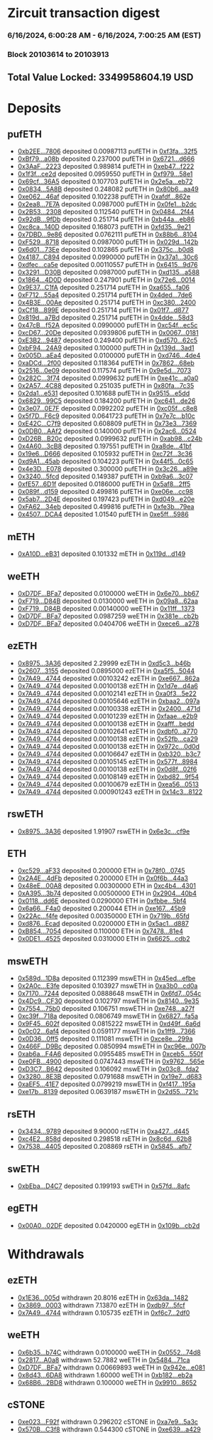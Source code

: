 # Zircuit transaction digest
### 6/16/2024, 6:00:28 AM - 6/16/2024, 7:00:25 AM (EST)
### Block 20103614 to 20103913

## Total Value Locked: 3349958604.19 USD

# Deposits
## pufETH
- [0xb2EE...7806](https://etherscan.io/address/0xb2EE8cf8B978d669982dD41cD54881e1a3817806) deposited 0.00987113 pufETH in [0xf3fa...32f5](https://etherscan.io/tx/0xb2EE8cf8B978d669982dD41cD54881e1a3817806)
- [0xBf79...a08b](https://etherscan.io/address/0xBf79Cb4d02e48F92080c1F4Ff939A6F118DAa08b) deposited 0.237000 pufETH in [0x6721...d666](https://etherscan.io/tx/0xBf79Cb4d02e48F92080c1F4Ff939A6F118DAa08b)
- [0x3AaF...2223](https://etherscan.io/address/0x3AaF934c91eEDa404609053B4AC090bc874b2223) deposited 0.989814 pufETH in [0xeb47...f222](https://etherscan.io/tx/0x3AaF934c91eEDa404609053B4AC090bc874b2223)
- [0x1f3f...ce2d](https://etherscan.io/address/0x1f3fFAfc627F1fe61312C97011896cC9307Dce2d) deposited 0.0959550 pufETH in [0xf979...58e1](https://etherscan.io/tx/0x1f3fFAfc627F1fe61312C97011896cC9307Dce2d)
- [0x69cf...36A5](https://etherscan.io/address/0x69cfE6eb3f1861d94A242eDfF2a1a6620be436A5) deposited 0.107703 pufETH in [0x2e5a...eb72](https://etherscan.io/tx/0x69cfE6eb3f1861d94A242eDfF2a1a6620be436A5)
- [0x0834...5A8B](https://etherscan.io/address/0x08341D94AFCa9151FDD6965d89056A35f7105A8B) deposited 0.248082 pufETH in [0x80b6...aa49](https://etherscan.io/tx/0x08341D94AFCa9151FDD6965d89056A35f7105A8B)
- [0xe062...46af](https://etherscan.io/address/0xe0622685A4c5641F863cd5b13042Ad3101a346af) deposited 0.102238 pufETH in [0xafdf...862e](https://etherscan.io/tx/0xe0622685A4c5641F863cd5b13042Ad3101a346af)
- [0x2ea8...7E7A](https://etherscan.io/address/0x2ea87A05A1a56Dd3E14d7e216A3dAdc8315c7E7A) deposited 0.0987000 pufETH in [0x0fe1...b2dc](https://etherscan.io/tx/0x2ea87A05A1a56Dd3E14d7e216A3dAdc8315c7E7A)
- [0x2B53...2308](https://etherscan.io/address/0x2B53f8Dc2eBDaF211B0344D3dD9EBa0414232308) deposited 0.112540 pufETH in [0x0484...2f44](https://etherscan.io/tx/0x2B53f8Dc2eBDaF211B0344D3dD9EBa0414232308)
- [0x92dB...9fDb](https://etherscan.io/address/0x92dBb223f689a337B454362bAa425f199Ab29fDb) deposited 0.251714 pufETH in [0xb44a...eb86](https://etherscan.io/tx/0x92dBb223f689a337B454362bAa425f199Ab29fDb)
- [0xc8ca...140D](https://etherscan.io/address/0xc8ca03126e223d3f1A594CC4852aEcF08585140D) deposited 0.168073 pufETH in [0xfd35...9e21](https://etherscan.io/tx/0xc8ca03126e223d3f1A594CC4852aEcF08585140D)
- [0x7DBD...9e86](https://etherscan.io/address/0x7DBD50d94550FDa26b8e7E51494149B4a54c9e86) deposited 0.0762111 pufETH in [0x88b6...8104](https://etherscan.io/tx/0x7DBD50d94550FDa26b8e7E51494149B4a54c9e86)
- [0xF529...8718](https://etherscan.io/address/0xF529B40C41221093803b72608B321ae015928718) deposited 0.0987000 pufETH in [0x029d...142b](https://etherscan.io/tx/0xF529B40C41221093803b72608B321ae015928718)
- [0x6d01...73Ee](https://etherscan.io/address/0x6d010EC359Da29eE6e5D72ECEcB8B3630fd573Ee) deposited 0.102865 pufETH in [0x375c...b0d8](https://etherscan.io/tx/0x6d010EC359Da29eE6e5D72ECEcB8B3630fd573Ee)
- [0x4187...C894](https://etherscan.io/address/0x4187E473712C491385E4e91687B53Bd6F426C894) deposited 0.0990000 pufETH in [0x37a1...30c6](https://etherscan.io/tx/0x4187E473712C491385E4e91687B53Bd6F426C894)
- [0xdfec...ca5e](https://etherscan.io/address/0xdfec77Fc6AF222CCeA1a1272a90C49D8b9Ddca5e) deposited 0.00110557 pufETH in [0x6415...9d76](https://etherscan.io/tx/0xdfec77Fc6AF222CCeA1a1272a90C49D8b9Ddca5e)
- [0x3291...D30B](https://etherscan.io/address/0x329111AE33795EBfE41c1CF4Ca36780Cb437D30B) deposited 0.0987000 pufETH in [0xd135...a588](https://etherscan.io/tx/0x329111AE33795EBfE41c1CF4Ca36780Cb437D30B)
- [0x1864...4D0D](https://etherscan.io/address/0x18640Ee4f9d7F2b8fb4aC381fe25fA2770314D0D) deposited 0.247901 pufETH in [0x72e6...0014](https://etherscan.io/tx/0x18640Ee4f9d7F2b8fb4aC381fe25fA2770314D0D)
- [0x9E37...C1fA](https://etherscan.io/address/0x9E37F6BF69Ac3A828E64E896e8FBCa87d02EC1fA) deposited 0.251714 pufETH in [0xa655...fa06](https://etherscan.io/tx/0x9E37F6BF69Ac3A828E64E896e8FBCa87d02EC1fA)
- [0xF712...55a4](https://etherscan.io/address/0xF7122720065A214301e9286A5C70EFc4B8F355a4) deposited 0.251714 pufETH in [0x4ded...7de6](https://etherscan.io/tx/0xF7122720065A214301e9286A5C70EFc4B8F355a4)
- [0x4B3E...00Ae](https://etherscan.io/address/0x4B3E7Fea9D7C27bCFbfb3d3cdA1B2Cfe518b00Ae) deposited 0.251714 pufETH in [0xc380...2400](https://etherscan.io/tx/0x4B3E7Fea9D7C27bCFbfb3d3cdA1B2Cfe518b00Ae)
- [0xCf18...899E](https://etherscan.io/address/0xCf18e39fA26a0Fc5130Fe88acE287e818e76899E) deposited 0.251714 pufETH in [0x01f7...d877](https://etherscan.io/tx/0xCf18e39fA26a0Fc5130Fe88acE287e818e76899E)
- [0x819d...a7Bd](https://etherscan.io/address/0x819d25A544569482865A82Ce0CA02c680537a7Bd) deposited 0.251714 pufETH in [0x4dde...58d3](https://etherscan.io/tx/0x819d25A544569482865A82Ce0CA02c680537a7Bd)
- [0x47cB...f52A](https://etherscan.io/address/0x47cB4dA93C4554DE7182e04eBf283eD3C955f52A) deposited 0.0990000 pufETH in [0xc54f...ec5c](https://etherscan.io/tx/0x47cB4dA93C4554DE7182e04eBf283eD3C955f52A)
- [0xcD67...20De](https://etherscan.io/address/0xcD6708B6d2877FfBC8006Ea37098Fa99cBa820De) deposited 0.0939806 pufETH in [0x0067...0181](https://etherscan.io/tx/0xcD6708B6d2877FfBC8006Ea37098Fa99cBa820De)
- [0xE3B2...9487](https://etherscan.io/address/0xE3B2F7Ad2403909747488f1Af81445cbB5f79487) deposited 0.249400 pufETH in [0xd570...62c5](https://etherscan.io/tx/0xE3B2F7Ad2403909747488f1Af81445cbB5f79487)
- [0xbF94...24A9](https://etherscan.io/address/0xbF94446645f5792d726591CaC6cd96061a5624A9) deposited 0.100000 pufETH in [0x139d...3ad1](https://etherscan.io/tx/0xbF94446645f5792d726591CaC6cd96061a5624A9)
- [0x005D...aEa4](https://etherscan.io/address/0x005DDCF1abB141C047D48324d2920c71BE10aEa4) deposited 0.0100000 pufETH in [0xd746...4de4](https://etherscan.io/tx/0x005DDCF1abB141C047D48324d2920c71BE10aEa4)
- [0xaDCd...2f00](https://etherscan.io/address/0xaDCd0b3bF4d004160b44C7d36e4B010FD7692f00) deposited 0.118364 pufETH in [0x7862...68eb](https://etherscan.io/tx/0xaDCd0b3bF4d004160b44C7d36e4B010FD7692f00)
- [0x2516...0e09](https://etherscan.io/address/0x2516bb99e2A435C3c668CD327B00c516E5A50e09) deposited 0.117574 pufETH in [0x9e5d...7073](https://etherscan.io/tx/0x2516bb99e2A435C3c668CD327B00c516E5A50e09)
- [0x282C...3f74](https://etherscan.io/address/0x282Ca25935fC603E661633aaD494f1e2e7aD3f74) deposited 0.0999632 pufETH in [0xe41c...a0a0](https://etherscan.io/tx/0x282Ca25935fC603E661633aaD494f1e2e7aD3f74)
- [0x2A57...4C88](https://etherscan.io/address/0x2A572a8b31e9e2bC38f950Ba3Bdcb053C0AB4C88) deposited 0.251035 pufETH in [0x80fa...7c35](https://etherscan.io/tx/0x2A572a8b31e9e2bC38f950Ba3Bdcb053C0AB4C88)
- [0x2da1...e531](https://etherscan.io/address/0x2da13cE3dEd2Dc1cC9523c75F6564f04F706e531) deposited 0.101688 pufETH in [0x9515...e5dd](https://etherscan.io/tx/0x2da13cE3dEd2Dc1cC9523c75F6564f04F706e531)
- [0x6829...99C5](https://etherscan.io/address/0x68292357E9b0B35E08861CcDb53290BDB92999C5) deposited 0.184200 pufETH in [0xc641...de26](https://etherscan.io/tx/0x68292357E9b0B35E08861CcDb53290BDB92999C5)
- [0x3e07...0E7F](https://etherscan.io/address/0x3e072e52A006609781532Bd04B4e8c16EEF00E7F) deposited 0.0992202 pufETH in [0xc05f...c8e8](https://etherscan.io/tx/0x3e072e52A006609781532Bd04B4e8c16EEF00E7F)
- [0x5f7D...F6c9](https://etherscan.io/address/0x5f7D59E3A904ADE0C3d6D4f36D1636Eb380cF6c9) deposited 0.0641723 pufETH in [0x7e7c...b10c](https://etherscan.io/tx/0x5f7D59E3A904ADE0C3d6D4f36D1636Eb380cF6c9)
- [0xE42C...C7f9](https://etherscan.io/address/0xE42C8Fc640f22b1fBBb053fD13DFfD6083B5C7f9) deposited 0.608809 pufETH in [0x73e3...7369](https://etherscan.io/tx/0xE42C8Fc640f22b1fBBb053fD13DFfD6083B5C7f9)
- [0x0DB0...AAf2](https://etherscan.io/address/0x0DB07D199082F51e291cAD9124662323EfcbAAf2) deposited 0.140000 pufETH in [0x2ac6...0524](https://etherscan.io/tx/0x0DB07D199082F51e291cAD9124662323EfcbAAf2)
- [0xD26B...B20c](https://etherscan.io/address/0xD26B69850e06d94Fb1C9F8685DC8457F4CfEB20c) deposited 0.0999632 pufETH in [0xab98...c24b](https://etherscan.io/tx/0xD26B69850e06d94Fb1C9F8685DC8457F4CfEB20c)
- [0x4A60...3cB8](https://etherscan.io/address/0x4A6067ac1fBe195A0871881965965b7438fe3cB8) deposited 0.197551 pufETH in [0xa8de...41bf](https://etherscan.io/tx/0x4A6067ac1fBe195A0871881965965b7438fe3cB8)
- [0x19e6...D666](https://etherscan.io/address/0x19e6030a93eFb6777297a567684f131A7eD4D666) deposited 0.105932 pufETH in [0xc72f...3c36](https://etherscan.io/tx/0x19e6030a93eFb6777297a567684f131A7eD4D666)
- [0xd9A1...45ab](https://etherscan.io/address/0xd9A146bc41b5F2132A0C3Dccc01E085ac4d245ab) deposited 0.104223 pufETH in [0x44f5...0c65](https://etherscan.io/tx/0xd9A146bc41b5F2132A0C3Dccc01E085ac4d245ab)
- [0x4e3D...E078](https://etherscan.io/address/0x4e3D0F40D77D0daDBcf730F4BdaE487E9e0DE078) deposited 0.300000 pufETH in [0x3c26...a89e](https://etherscan.io/tx/0x4e3D0F40D77D0daDBcf730F4BdaE487E9e0DE078)
- [0x3240...5fcd](https://etherscan.io/address/0x324024c2BEECb607C1C70C76a963e9f27D345fcd) deposited 0.149387 pufETH in [0xb9a6...3c07](https://etherscan.io/tx/0x324024c2BEECb607C1C70C76a963e9f27D345fcd)
- [0xfE57...6D1f](https://etherscan.io/address/0xfE572EEdC7b05655f8A9b02eA5Ee553801eF6D1f) deposited 0.0186000 pufETH in [0x5af8...2ff5](https://etherscan.io/tx/0xfE572EEdC7b05655f8A9b02eA5Ee553801eF6D1f)
- [0x089f...d159](https://etherscan.io/address/0x089f1613525B75F6d3c5DE8e961E4af8ABcfd159) deposited 0.499816 pufETH in [0xe06e...cc98](https://etherscan.io/tx/0x089f1613525B75F6d3c5DE8e961E4af8ABcfd159)
- [0x5ab7...2D4E](https://etherscan.io/address/0x5ab75f5e8b00E54671EaB7F1A4F483FB52FC2D4E) deposited 0.197423 pufETH in [0xd049...e20e](https://etherscan.io/tx/0x5ab75f5e8b00E54671EaB7F1A4F483FB52FC2D4E)
- [0xFA62...34eb](https://etherscan.io/address/0xFA625DF2641463B88Ee04965943A7425Be5034eb) deposited 0.499816 pufETH in [0xfe3b...79ea](https://etherscan.io/tx/0xFA625DF2641463B88Ee04965943A7425Be5034eb)
- [0x4507...DCA4](https://etherscan.io/address/0x45071646691dAff6195BED6F0e057b63BE20DCA4) deposited 1.01540 pufETH in [0xe5ff...5986](https://etherscan.io/tx/0x45071646691dAff6195BED6F0e057b63BE20DCA4)
## mETH
- [0xA10D...eB31](https://etherscan.io/address/0xA10D64Dcf92270aCf2712a2D772bDb60e67beB31) deposited 0.101332 mETH in [0x119d...d149](https://etherscan.io/tx/0xA10D64Dcf92270aCf2712a2D772bDb60e67beB31)
## weETH
- [0xD7DF...BFa7](https://etherscan.io/address/0xD7DF7E085214743530afF339aFC420c7c720BFa7) deposited 0.0100000 weETH in [0x6e70...bb67](https://etherscan.io/tx/0xD7DF7E085214743530afF339aFC420c7c720BFa7)
- [0xF719...D84B](https://etherscan.io/address/0xF7199f0897eC0955006bEC37b39B58f25eFfD84B) deposited 0.0130000 weETH in [0x09a8...62aa](https://etherscan.io/tx/0xF7199f0897eC0955006bEC37b39B58f25eFfD84B)
- [0xF719...D84B](https://etherscan.io/address/0xF7199f0897eC0955006bEC37b39B58f25eFfD84B) deposited 0.00140000 weETH in [0x11ff...1373](https://etherscan.io/tx/0xF7199f0897eC0955006bEC37b39B58f25eFfD84B)
- [0xD7DF...BFa7](https://etherscan.io/address/0xD7DF7E085214743530afF339aFC420c7c720BFa7) deposited 0.0987259 weETH in [0x381e...cb2b](https://etherscan.io/tx/0xD7DF7E085214743530afF339aFC420c7c720BFa7)
- [0xD7DF...BFa7](https://etherscan.io/address/0xD7DF7E085214743530afF339aFC420c7c720BFa7) deposited 0.0404706 weETH in [0xece6...a278](https://etherscan.io/tx/0xD7DF7E085214743530afF339aFC420c7c720BFa7)
## ezETH
- [0x8975...3A36](https://etherscan.io/address/0x897513A25035F0327B291a2c2FbD031da9243A36) deposited 2.29999 ezETH in [0xd5c3...b46b](https://etherscan.io/tx/0x897513A25035F0327B291a2c2FbD031da9243A36)
- [0x2607...3155](https://etherscan.io/address/0x2607331c0384fCA86f2100De553cdd9281ae3155) deposited 0.0895000 ezETH in [0xa5f5...5044](https://etherscan.io/tx/0x2607331c0384fCA86f2100De553cdd9281ae3155)
- [0x7A49...4744](https://etherscan.io/address/0x7A493Be5c2ce014cD049Bf178a1ac0Db1B434744) deposited 0.00103242 ezETH in [0xe667...862a](https://etherscan.io/tx/0x7A493Be5c2ce014cD049Bf178a1ac0Db1B434744)
- [0x7A49...4744](https://etherscan.io/address/0x7A493Be5c2ce014cD049Bf178a1ac0Db1B434744) deposited 0.00100138 ezETH in [0x1d7e...d4a6](https://etherscan.io/tx/0x7A493Be5c2ce014cD049Bf178a1ac0Db1B434744)
- [0x7A49...4744](https://etherscan.io/address/0x7A493Be5c2ce014cD049Bf178a1ac0Db1B434744) deposited 0.00102141 ezETH in [0xa0f3...5e22](https://etherscan.io/tx/0x7A493Be5c2ce014cD049Bf178a1ac0Db1B434744)
- [0x7A49...4744](https://etherscan.io/address/0x7A493Be5c2ce014cD049Bf178a1ac0Db1B434744) deposited 0.00105646 ezETH in [0xbaa2...097a](https://etherscan.io/tx/0x7A493Be5c2ce014cD049Bf178a1ac0Db1B434744)
- [0x7A49...4744](https://etherscan.io/address/0x7A493Be5c2ce014cD049Bf178a1ac0Db1B434744) deposited 0.00100338 ezETH in [0x2400...471d](https://etherscan.io/tx/0x7A493Be5c2ce014cD049Bf178a1ac0Db1B434744)
- [0x7A49...4744](https://etherscan.io/address/0x7A493Be5c2ce014cD049Bf178a1ac0Db1B434744) deposited 0.00101239 ezETH in [0xfaae...e2b9](https://etherscan.io/tx/0x7A493Be5c2ce014cD049Bf178a1ac0Db1B434744)
- [0x7A49...4744](https://etherscan.io/address/0x7A493Be5c2ce014cD049Bf178a1ac0Db1B434744) deposited 0.00100138 ezETH in [0xafff...bedd](https://etherscan.io/tx/0x7A493Be5c2ce014cD049Bf178a1ac0Db1B434744)
- [0x7A49...4744](https://etherscan.io/address/0x7A493Be5c2ce014cD049Bf178a1ac0Db1B434744) deposited 0.00102641 ezETH in [0xdbf0...a770](https://etherscan.io/tx/0x7A493Be5c2ce014cD049Bf178a1ac0Db1B434744)
- [0x7A49...4744](https://etherscan.io/address/0x7A493Be5c2ce014cD049Bf178a1ac0Db1B434744) deposited 0.00100138 ezETH in [0x52fb...ca29](https://etherscan.io/tx/0x7A493Be5c2ce014cD049Bf178a1ac0Db1B434744)
- [0x7A49...4744](https://etherscan.io/address/0x7A493Be5c2ce014cD049Bf178a1ac0Db1B434744) deposited 0.00100138 ezETH in [0x972c...0d0d](https://etherscan.io/tx/0x7A493Be5c2ce014cD049Bf178a1ac0Db1B434744)
- [0x7A49...4744](https://etherscan.io/address/0x7A493Be5c2ce014cD049Bf178a1ac0Db1B434744) deposited 0.00106647 ezETH in [0xb320...b3c7](https://etherscan.io/tx/0x7A493Be5c2ce014cD049Bf178a1ac0Db1B434744)
- [0x7A49...4744](https://etherscan.io/address/0x7A493Be5c2ce014cD049Bf178a1ac0Db1B434744) deposited 0.00105145 ezETH in [0x577f...8984](https://etherscan.io/tx/0x7A493Be5c2ce014cD049Bf178a1ac0Db1B434744)
- [0x7A49...4744](https://etherscan.io/address/0x7A493Be5c2ce014cD049Bf178a1ac0Db1B434744) deposited 0.00100138 ezETH in [0x0d8f...02f6](https://etherscan.io/tx/0x7A493Be5c2ce014cD049Bf178a1ac0Db1B434744)
- [0x7A49...4744](https://etherscan.io/address/0x7A493Be5c2ce014cD049Bf178a1ac0Db1B434744) deposited 0.00108149 ezETH in [0xbd82...9f54](https://etherscan.io/tx/0x7A493Be5c2ce014cD049Bf178a1ac0Db1B434744)
- [0x7A49...4744](https://etherscan.io/address/0x7A493Be5c2ce014cD049Bf178a1ac0Db1B434744) deposited 0.00100679 ezETH in [0xea56...0513](https://etherscan.io/tx/0x7A493Be5c2ce014cD049Bf178a1ac0Db1B434744)
- [0x7A49...4744](https://etherscan.io/address/0x7A493Be5c2ce014cD049Bf178a1ac0Db1B434744) deposited 0.000901243 ezETH in [0x14c3...8122](https://etherscan.io/tx/0x7A493Be5c2ce014cD049Bf178a1ac0Db1B434744)
## rswETH
- [0x8975...3A36](https://etherscan.io/address/0x897513A25035F0327B291a2c2FbD031da9243A36) deposited 1.91907 rswETH in [0x6e3c...cf9e](https://etherscan.io/tx/0x897513A25035F0327B291a2c2FbD031da9243A36)
## ETH
- [0xc529...aF33](https://etherscan.io/address/0xc52930C66D9CF8A3A3cF26922F6CBd15953EaF33) deposited 0.200000 ETH in [0x78f0...0745](https://etherscan.io/tx/0xc52930C66D9CF8A3A3cF26922F6CBd15953EaF33)
- [0x2A4E...4dFb](https://etherscan.io/address/0x2A4E76d24e51F8D25F4De6313F767F2dF8b24dFb) deposited 0.200000 ETH in [0x0f6b...44a3](https://etherscan.io/tx/0x2A4E76d24e51F8D25F4De6313F767F2dF8b24dFb)
- [0x48eE...00A8](https://etherscan.io/address/0x48eE00A8b3D459f5c8e6D8E5f12c53e8742400A8) deposited 0.00300000 ETH in [0xc4b4...4301](https://etherscan.io/tx/0x48eE00A8b3D459f5c8e6D8E5f12c53e8742400A8)
- [0xA395...3b74](https://etherscan.io/address/0xA3953EE8fbE969175c8546946A4235a98D263b74) deposited 0.00500000 ETH in [0x2904...40b4](https://etherscan.io/tx/0xA3953EE8fbE969175c8546946A4235a98D263b74)
- [0x0118...dd6E](https://etherscan.io/address/0x0118aABD8Ff438FE7607341cE5a5F1443A03dd6E) deposited 0.0290000 ETH in [0xfbbe...5bf4](https://etherscan.io/tx/0x0118aABD8Ff438FE7607341cE5a5F1443A03dd6E)
- [0x6a66...F4a0](https://etherscan.io/address/0x6a66ec1423048E11344EC1A9e2A19357DE05F4a0) deposited 0.200044 ETH in [0xe167...45b9](https://etherscan.io/tx/0x6a66ec1423048E11344EC1A9e2A19357DE05F4a0)
- [0x22Ac...f4fe](https://etherscan.io/address/0x22AcEeE1aE8948a1E140E47b7eb4ab69E8a2f4fe) deposited 0.00350000 ETH in [0x719b...65fd](https://etherscan.io/tx/0x22AcEeE1aE8948a1E140E47b7eb4ab69E8a2f4fe)
- [0xd876...Ecad](https://etherscan.io/address/0xd87630778D564E2ebD3B3551B026dB1fa29CEcad) deposited 0.0200000 ETH in [0x5ac1...d887](https://etherscan.io/tx/0xd87630778D564E2ebD3B3551B026dB1fa29CEcad)
- [0xB854...7054](https://etherscan.io/address/0xB8549ab9fdC1C2abF10eb22Ab29aaF1a56997054) deposited 0.110000 ETH in [0x7478...81e4](https://etherscan.io/tx/0xB8549ab9fdC1C2abF10eb22Ab29aaF1a56997054)
- [0x0DE1...4525](https://etherscan.io/address/0x0DE18300cd6cea01eE2f6F6AEFd46fd5a7884525) deposited 0.0310000 ETH in [0x6625...cdb2](https://etherscan.io/tx/0x0DE18300cd6cea01eE2f6F6AEFd46fd5a7884525)
## mswETH
- [0x589d...1D8a](https://etherscan.io/address/0x589d06B9200eBb3Ca38159647DAFF04564D31D8a) deposited 0.112399 mswETH in [0x45ed...efbe](https://etherscan.io/tx/0x589d06B9200eBb3Ca38159647DAFF04564D31D8a)
- [0x2A0c...E3fe](https://etherscan.io/address/0x2A0cE32ca1c95B59Ca8d7580c78EF4718f8dE3fe) deposited 0.103927 mswETH in [0xa3b0...cd0a](https://etherscan.io/tx/0x2A0cE32ca1c95B59Ca8d7580c78EF4718f8dE3fe)
- [0x7170...7244](https://etherscan.io/address/0x7170efF0eb0A6508E5973c3f32baD994138c7244) deposited 0.0888648 mswETH in [0x6fd7...054c](https://etherscan.io/tx/0x7170efF0eb0A6508E5973c3f32baD994138c7244)
- [0x4Dc9...CF30](https://etherscan.io/address/0x4Dc90611caB5eE9fC4d504764E5B9Be45b9cCF30) deposited 0.102797 mswETH in [0x8140...9e35](https://etherscan.io/tx/0x4Dc90611caB5eE9fC4d504764E5B9Be45b9cCF30)
- [0x7554...75b0](https://etherscan.io/address/0x7554A0290399783C2cdf340Fe17ff956C3f775b0) deposited 0.106751 mswETH in [0xe748...a27f](https://etherscan.io/tx/0x7554A0290399783C2cdf340Fe17ff956C3f775b0)
- [0xc39f...718a](https://etherscan.io/address/0xc39fe3C89178B7bB07d7B69F2fB41Aedb7E9718a) deposited 0.0806749 mswETH in [0x6827...fa5a](https://etherscan.io/tx/0xc39fe3C89178B7bB07d7B69F2fB41Aedb7E9718a)
- [0x9F45...602f](https://etherscan.io/address/0x9F45D1cCfdC89BD7027FCbf9e7E168bd0BD1602f) deposited 0.0815222 mswETH in [0xd49f...6a6d](https://etherscan.io/tx/0x9F45D1cCfdC89BD7027FCbf9e7E168bd0BD1602f)
- [0x0c02...6af4](https://etherscan.io/address/0x0c02FE99A6bBF8c4b2EE91cA393AB173D6716af4) deposited 0.0591177 mswETH in [0x1ff9...7366](https://etherscan.io/tx/0x0c02FE99A6bBF8c4b2EE91cA393AB173D6716af4)
- [0x0D36...0ff5](https://etherscan.io/address/0x0D36814659B95A300B13135169D145E963110ff5) deposited 0.111081 mswETH in [0xce8e...299a](https://etherscan.io/tx/0x0D36814659B95A300B13135169D145E963110ff5)
- [0x466F...D9Bc](https://etherscan.io/address/0x466Ff217050947CaA87045ed6F76b81c569cD9Bc) deposited 0.0850994 mswETH in [0xc96e...007b](https://etherscan.io/tx/0x466Ff217050947CaA87045ed6F76b81c569cD9Bc)
- [0xab6a...F4A6](https://etherscan.io/address/0xab6ad9Cba8EEbA3886332ec22C6672d555A0F4A6) deposited 0.0955485 mswETH in [0xceb5...550f](https://etherscan.io/tx/0xab6ad9Cba8EEbA3886332ec22C6672d555A0F4A6)
- [0xe0FB...4900](https://etherscan.io/address/0xe0FBCbCf33276E1aBAF9e59a0Be1Cdd6d9504900) deposited 0.0747443 mswETH in [0x9762...565e](https://etherscan.io/tx/0xe0FBCbCf33276E1aBAF9e59a0Be1Cdd6d9504900)
- [0xD3C7...B642](https://etherscan.io/address/0xD3C7cD335a51F398184Bd6BDe721E19C41E2B642) deposited 0.106092 mswETH in [0x03c8...fda2](https://etherscan.io/tx/0xD3C7cD335a51F398184Bd6BDe721E19C41E2B642)
- [0x3280...8E3B](https://etherscan.io/address/0x328001AeAf301d7CF1846b5085cB369CB06D8E3B) deposited 0.0791688 mswETH in [0x19e7...d683](https://etherscan.io/tx/0x328001AeAf301d7CF1846b5085cB369CB06D8E3B)
- [0xaEF5...41E7](https://etherscan.io/address/0xaEF542388AfB43Fcd80194a91593f41482fE41E7) deposited 0.0799219 mswETH in [0xf417...195a](https://etherscan.io/tx/0xaEF542388AfB43Fcd80194a91593f41482fE41E7)
- [0xe17b...8139](https://etherscan.io/address/0xe17b57bF71fA355fdD1dAf78CF8c35DE8F548139) deposited 0.0639187 mswETH in [0x2d55...721c](https://etherscan.io/tx/0xe17b57bF71fA355fdD1dAf78CF8c35DE8F548139)
## rsETH
- [0x3434...9789](https://etherscan.io/address/0x34349c5569e7B846c3558961552D2202760A9789) deposited 9.90000 rsETH in [0xa427...d445](https://etherscan.io/tx/0x34349c5569e7B846c3558961552D2202760A9789)
- [0xc4E2...858d](https://etherscan.io/address/0xc4E2604b3ecd2FE097866361421541858b1c858d) deposited 0.298518 rsETH in [0x8c6d...62b8](https://etherscan.io/tx/0xc4E2604b3ecd2FE097866361421541858b1c858d)
- [0x7538...4405](https://etherscan.io/address/0x75388977389aC1d0f76E4c7cc50772997e944405) deposited 0.208869 rsETH in [0x5845...afb7](https://etherscan.io/tx/0x75388977389aC1d0f76E4c7cc50772997e944405)
## swETH
- [0xbEba...D4C7](https://etherscan.io/address/0xbEba58E3499Cd7b7A132F192c19a3f687DfDD4C7) deposited 0.199193 swETH in [0x57fd...8afc](https://etherscan.io/tx/0xbEba58E3499Cd7b7A132F192c19a3f687DfDD4C7)
## egETH
- [0x00A0...02DF](https://etherscan.io/address/0x00A024e1BBA459C97558f3AA85565B83852E02DF) deposited 0.0420000 egETH in [0x109b...cb2d](https://etherscan.io/tx/0x00A024e1BBA459C97558f3AA85565B83852E02DF)
# Withdrawals
## ezETH
- [0x1E36...005d](https://etherscan.io/address/0x1E36459Aa043AFc6e4Bd978Ba1e9EC46fB34005d) withdrawn 20.8016 ezETH in [0x63da...1482](https://etherscan.io/tx/0x1E36459Aa043AFc6e4Bd978Ba1e9EC46fB34005d)
- [0x3869...0003](https://etherscan.io/address/0x3869BD48cb71FC906633f366f6E3D324C70A0003) withdrawn 7.13870 ezETH in [0xdb97...5fcf](https://etherscan.io/tx/0x3869BD48cb71FC906633f366f6E3D324C70A0003)
- [0x7A49...4744](https://etherscan.io/address/0x7A493Be5c2ce014cD049Bf178a1ac0Db1B434744) withdrawn 0.105735 ezETH in [0xf6c7...2df0](https://etherscan.io/tx/0x7A493Be5c2ce014cD049Bf178a1ac0Db1B434744)
## weETH
- [0x6b35...b74C](https://etherscan.io/address/0x6b35366036EAba621Ca654e0b97ECf55CAC8b74C) withdrawn 0.0100000 weETH in [0x0552...74d8](https://etherscan.io/tx/0x6b35366036EAba621Ca654e0b97ECf55CAC8b74C)
- [0x2817...A0a8](https://etherscan.io/address/0x28177B138fdeC353c1DA1858798c52AC0bE0A0a8) withdrawn 52.7882 weETH in [0x5484...71ca](https://etherscan.io/tx/0x28177B138fdeC353c1DA1858798c52AC0bE0A0a8)
- [0xD7DF...BFa7](https://etherscan.io/address/0xD7DF7E085214743530afF339aFC420c7c720BFa7) withdrawn 0.00669893 weETH in [0x942e...e081](https://etherscan.io/tx/0xD7DF7E085214743530afF339aFC420c7c720BFa7)
- [0x8d43...6DA8](https://etherscan.io/address/0x8d43134ea52c1597B645Fd6283981f07008f6DA8) withdrawn 1.60000 weETH in [0xb182...eb2a](https://etherscan.io/tx/0x8d43134ea52c1597B645Fd6283981f07008f6DA8)
- [0x68B6...2BD8](https://etherscan.io/address/0x68B6D29c49C970705B31821C1Eb760D86B822BD8) withdrawn 0.100000 weETH in [0x9910...8652](https://etherscan.io/tx/0x68B6D29c49C970705B31821C1Eb760D86B822BD8)
## cSTONE
- [0xe023...F92f](https://etherscan.io/address/0xe023d9eaD98a431A88E913629599884839cDF92f) withdrawn 0.296202 cSTONE in [0xa7e9...5a3c](https://etherscan.io/tx/0xe023d9eaD98a431A88E913629599884839cDF92f)
- [0x570B...C3f8](https://etherscan.io/address/0x570B47e3e8c98a40e51e014dE22E1f066F82C3f8) withdrawn 0.544300 cSTONE in [0xe639...a429](https://etherscan.io/tx/0x570B47e3e8c98a40e51e014dE22E1f066F82C3f8)
